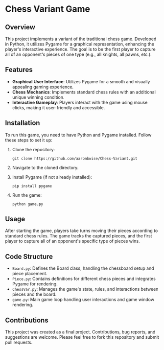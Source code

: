 
# Chess Variant Game

## Overview
This project implements a variant of the traditional chess game. Developed in Python, it utilizes Pygame for a graphical representation, enhancing the player's interactive experience. The goal is to be the first player to capture all of an opponent's pieces of one type (e.g., all knights, all pawns, etc.).

## Features
- **Graphical User Interface**: Utilizes Pygame for a smooth and visually appealing gaming experience.
- **Chess Mechanics**: Implements standard chess rules with an additional unique winning condition.
- **Interactive Gameplay**: Players interact with the game using mouse clicks, making it user-friendly and accessible.

## Installation
To run this game, you need to have Python and Pygame installed. Follow these steps to set it up:

1. Clone the repository:
   ```
   git clone https://github.com/aaronbwise/Chess-Variant.git
   ```
2. Navigate to the cloned directory.

3. Install Pygame (if not already installed):
   ```
   pip install pygame
   ```

4. Run the game:
   ```
   python game.py
   ```

## Usage
After starting the game, players take turns moving their pieces according to standard chess rules. The game tracks the captured pieces, and the first player to capture all of an opponent's specific type of pieces wins.

## Code Structure
- `Board.py`: Defines the Board class, handling the chessboard setup and piece placement.
- `Piece.py`: Contains definitions for different chess pieces and integrates Pygame for rendering.
- `ChessVar.py`: Manages the game's state, rules, and interactions between pieces and the board.
- `game.py`: Main game loop handling user interactions and game window rendering.

## Contributions
This project was created as a final project. Contributions, bug reports, and suggestions are welcome. Please feel free to fork this repository and submit pull requests.


